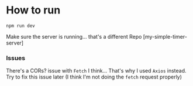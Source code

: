 # How to run

`npm run dev`

Make sure the server is running... that's a different Repo
[my-simple-timer-server]

### Issues

There's a CORs? issue with `Fetch` I think... That's why I used `Axios` instead.
Try to fix this issue later (I think I'm not doing the `fetch` request properly)
